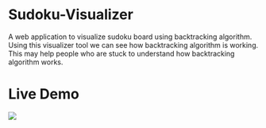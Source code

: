 # Sudoku-Visualizer

A web application to visualize sudoku board using backtracking algorithm. Using this visualizer tool we can see how backtracking algorithm is working.
This may help people who are stuck to understand how backtracking algorithm works.

# Live Demo

![](name-of-giphy.gif)
